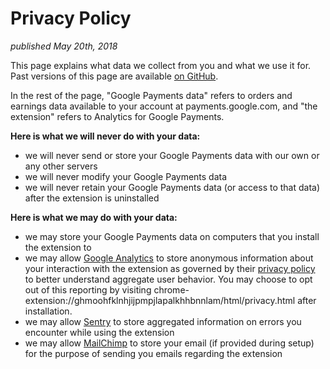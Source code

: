 # Privacy Policy

_published May 20th, 2018_

This page explains what data we collect from you and what we use it for.
Past versions of this page are available [on GitHub](https://github.com/simon-weber/analytics-gpc-site/commits/master/privacy.md).

In the rest of the page, "Google Payments data" refers to orders and earnings data available to your account at payments.google.com,
and "the extension" refers to Analytics for Google Payments.

**Here is what we will never do with your data:**

* we will never send or store your Google Payments data with our own or any other servers
* we will never modify your Google Payments data
* we will never retain your Google Payments data (or access to that data) after the extension is uninstalled

**Here is what we may do with your data:**

* we may store your Google Payments data on computers that you install the extension to
* we may allow [Google Analytics](https://www.google.com/analytics) to store anonymous information about your interaction with the extension as governed by their [privacy policy](https://support.google.com/analytics/answer/6004245?hl=en) to better understand aggregate user behavior. You may choose to opt out of this reporting by visiting chrome-extension://ghmoohfklnhjijpmpjlapalkhhbnnlam/html/privacy.html after installation.
* we may allow [Sentry](https://sentry.io) to store aggregated information on errors you encounter while using the extension
* we may allow [MailChimp](https://mailchimp.com) to store your email (if provided during setup) for the purpose of sending you emails regarding the extension
